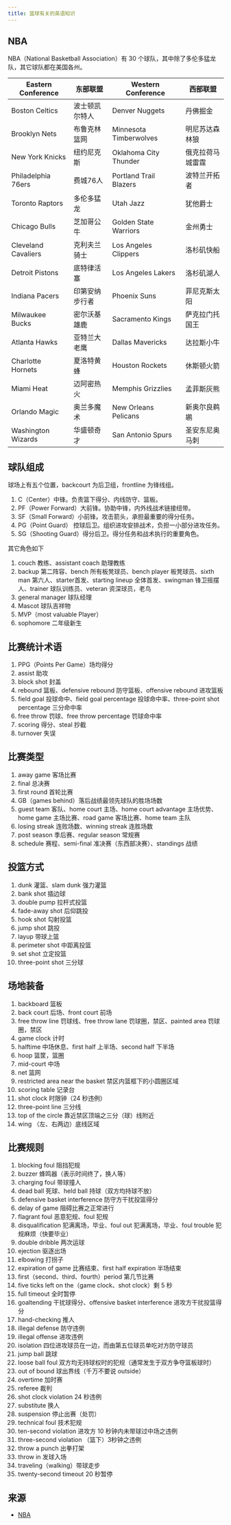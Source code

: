```yaml
---
title: 篮球有关的英语知识
---
```


## NBA

NBA（National Basketball Association）有 30 个球队，其中除了多伦多猛龙队，其它球队都在美国各州。

| Eastern Conference  | 东部联盟       | Western Conference     | 西部联盟         |
| ------------------- | -------------- | ---------------------- | ---------------- |
| Boston Celtics      | 波士顿凯尔特人 | Denver Nuggets         | 丹佛掘金         |
| Brooklyn Nets       | 布鲁克林篮网   | Minnesota Timberwolves | 明尼苏达森林狼   |
| New York Knicks     | 纽约尼克斯     | Oklahoma City Thunder  | 俄克拉荷马城雷霆 |
| Philadelphia 76ers  | 费城76人       | Portland Trail Blazers | 波特兰开拓者     |
| Toronto Raptors     | 多伦多猛龙     | Utah Jazz              | 犹他爵士         |
| Chicago Bulls       | 芝加哥公牛     | Golden State Warriors  | 金州勇士         |
| Cleveland Cavaliers | 克利夫兰骑士   | Los Angeles Clippers   | 洛杉矶快船       |
| Detroit Pistons     | 底特律活塞     | Los Angeles Lakers     | 洛杉矶湖人       |
| Indiana Pacers      | 印第安纳步行者 | Phoenix Suns           | 菲尼克斯太阳     |
| Milwaukee Bucks     | 密尔沃基雄鹿   | Sacramento Kings       | 萨克拉门托国王   |
| Atlanta Hawks       | 亚特兰大老鹰   | Dallas Mavericks       | 达拉斯小牛       |
| Charlotte Hornets   | 夏洛特黄蜂     | Houston Rockets        | 休斯顿火箭       |
| Miami Heat          | 迈阿密热火     | Memphis Grizzlies      | 孟菲斯灰熊       |
| Orlando Magic       | 奥兰多魔术     | New Orleans Pelicans   | 新奥尔良鹈鹕     |
| Washington Wizards  | 华盛顿奇才     | San Antonio Spurs      | 圣安东尼奥马刺   |

## 球队组成

球场上有五个位置，backcourt 为后卫组，frontline 为锋线组。

1. C（Center）中锋。负责篮下得分、内线防守、篮板。
2. PF（Power Forward）大前锋。协助中锋，内外线战术链接纽带。
3. SF（Small Forward）小前锋。攻击箭头，承担最重要的得分任务。
4. PG（Point Guard） 控球后卫。组织进攻安排战术，负担一小部分进攻任务。
5. SG（Shooting Guard）得分后卫。得分任务和战术执行的重要角色。

其它角色如下

1. couch 教练、assistant coach 助理教练
2. backup 第二阵容、bench 所有板凳球员、bench player 板凳球员、sixth man 第六人、starter首发、starting lineup 全体首发、swingman 锋卫摇摆人、trainer 球队训练员、veteran 资深球员，老鸟
3. general manager 球队经理
4. Mascot 球队吉祥物
5. MVP（most valuable Player）
6. sophomore 二年级新生

## 比赛统计术语

1. PPG（Points Per Game）场均得分
2. assist 助攻
3. block shot 封盖
4. rebound 篮板、defensive rebound 防守篮板、offensive rebound 进攻篮板
5. field goal 投球命中、field goal percentage 投球命中率、three-point shot percentage 三分命中率
6. free throw 罚球、free throw percentage 罚球命中率
7. scoring 得分、steal 抄截
8. turnover 失误

## 比赛类型

1. away game 客场比赛
2. final 总决赛
3. first round 首轮比赛
4. GB（games behind）落后战绩最领先球队的胜场场数
5. guest team 客队、home court 主场、home court advantage 主场优势、home game 主场比赛、road game 客场比赛、home team 主队
6. losing streak 连败场数、winning streak 连胜场数
7. post season 季后赛、regular season 常规赛
8. schedule 赛程、semi-final 准决赛（东西部决赛）、standings 战绩

## 投篮方式

1. dunk 灌篮、slam dunk 强力灌篮
2. bank shot 插边球
3. double pump 拉杆式投篮
4. fade-away shot 后仰跳投
5. hook shot 勾射投篮
6. jump shot 跳投
7. layup 带球上篮
8. perimeter shot 中距离投篮
9. set shot 立定投篮
10. three-point shot 三分球

## 场地装备

1. backboard 篮板
2. back court 后场、front court 前场
3. free throw line 罚球线、free throw lane 罚球圈，禁区、painted area 罚球圈，禁区
4. game clock 计时
5. halftime 中场休息、first half 上半场、second half 下半场
6. hoop 篮筐，篮圈
7. mid-court 中场
8. net 篮网
9. restricted area near the basket 禁区内篮框下的小圆圈区域 
10. scoring table 记录台
11. shot clock 时限钟（24 秒违例）
12. three-point line 三分线
13. top of the circle  靠近禁区顶端之三分（球）线附近 
14. wing （左、右两边）底线区域 

## 比赛规则

1. blocking foul 阻挡犯规
2. buzzer 蜂鸣器（表示时间终了，换人等） 
3. charging foul 带球撞人
4. dead ball 死球、held ball 持球（双方均持球不放）
5. defensive basket interference  防守方干扰投篮得分 
6. delay of game  阻碍比赛之正常进行 
7. flagrant foul 恶意犯规、foul 犯规
8. disqualification 犯满离场，毕业、foul out 犯满离场，毕业、foul trouble 犯规麻烦（快要毕业）
9. double dribble 两次运球
10. ejection 驱逐出场
11. elbowing 打拐子
12. expiration of game 比赛结束、first half expiration 半场结束
13. first（second、third、fourth）period 第几节比赛
14. five ticks left on the（game clock、shot clock）剩 5 秒
15. full timeout 全时暂停
16. goaltending 干扰球得分、offensive basket interference 进攻方干扰投篮得分 
17. hand-checking 推人
18. illegal defense 防守违例
19. illegal offense 进攻违例
20. isolation 四位进攻球员在一边，而由第五位球员单吃对方防守球员
21. jump ball 跳球
22. loose ball foul 双方均无持球权时的犯规（通常发生于双方争夺篮板球时） 
23. out of bound 球出界线（千万不要说 outside） 
24. overtime 加时赛
25. referee 裁判
26. shot clock violation 24 秒违例
27. substitute 换人
28. suspension 停止出赛（处罚）
29. technical foul 技术犯规
30. ten-second violation 进攻方 10 秒钟内未带球过中场之违例 
31. three-second violation （篮下）3秒钟之违例
32. throw a punch 出拳打架
33. throw in 发球入场
34. traveling（walking）带球走步
35. twenty-second timeout 20 秒暂停

## 来源

- [NBA](https://www.nba.com/news)